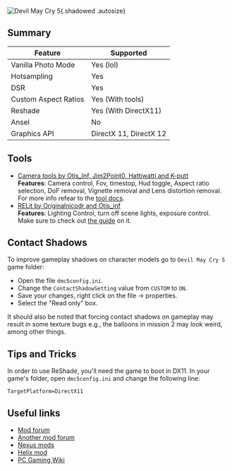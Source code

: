 ![Devil May Cry 5](Images\dmc5_header.png "Shot by Langgi"){.shadowed .autosize}

## Summary

Feature | Supported
--|--
Vanilla Photo Mode | Yes (lol)
Hotsampling | Yes
DSR | Yes
Custom Aspect Ratios | Yes (With tools)
Reshade | Yes (With DirectX11)
Ansel | No
Graphics API | DirectX 11, DirectX 12

 
## Tools

* [Camera tools by Otis_Inf, Jim2Point0, Hattiwatti and K-putt](https://www.patreon.com/Otis_Inf)  
**Features**: Camera control, Fov, timestop, Hud toggle, Aspect ratio selection, DoF removal, Vignette removal and Lens distortion removal. For more info refear to the [tool docs](https://opm.fransbouma.com/Cameras/dmc5.htm).
* [RELit by Originalnicodr and Otis_inf](https://github.com/originalnicodr/RELit)  
**Features**: Lighting Control, turn off scene lights, exposure control.  
Make sure to check out [the guide](GeneralGuides/relit.htm) on it.

## Contact Shadows

To improve gameplay shadows on character models go to `Devil May Cry 5` game folder:
 
* Open the file `dmc5config.ini`.
* Change the `ContactShadowSetting` value from `CUSTOM` to `ON`.
* Save your changes, right click on the file -> properties.
* Select the "Read only" box.

It should also be noted that forcing contact shadows on gameplay may result in some texture bugs e.g., the balloons in mission 2 may look weird, among other things.

## Tips and Tricks

In order to use ReShade, you'll need the game to boot in DX11. In your game's folder, open `dmc5config.ini` and change the following line:

```TargetPlatform=DirectX11```

## Useful links
* [Mod forum](https://infernalwarks.boards.net/)
* [Another mod forum ](https://residentevilmodding.boards.net/board/185/dmc-modification-releases)
* [Nexus mods](www.nexusmods.com/devilmaycry5/)
* [Helix mod](http://helixmod.blogspot.com/2019/03/devil-may-cry-5.html)
* [PC Gaming Wiki](https://pcgamingwiki.com/wiki/Devil_May_Cry_5)